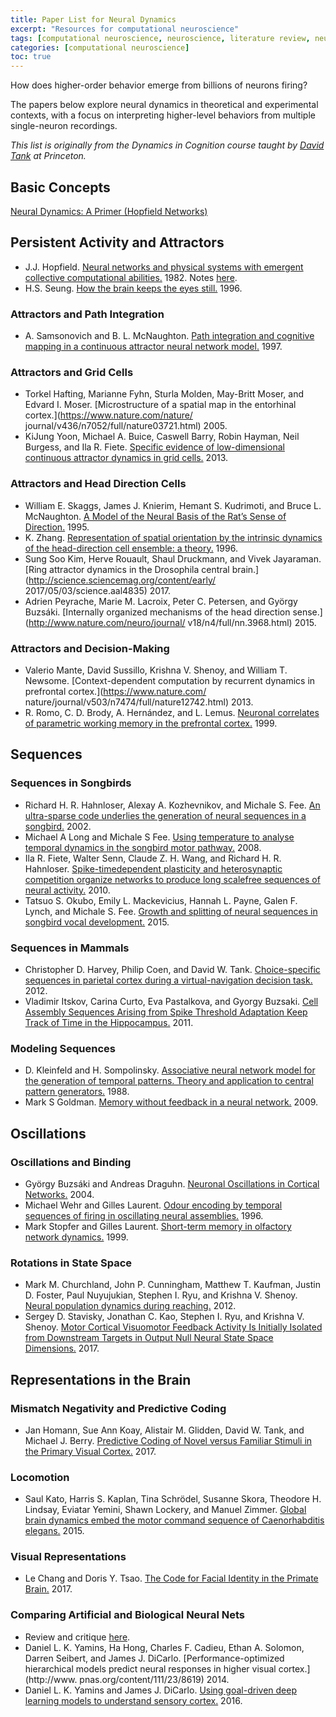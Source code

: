 ```yaml
---
title: Paper List for Neural Dynamics
excerpt: "Resources for computational neuroscience"
tags: [computational neuroscience, neuroscience, literature review, neural dynamics, deep learning]
categories: [computational neuroscience]
toc: true
---
```


How does higher-order behavior emerge from billions of neurons firing? 

The papers below explore neural dynamics in theoretical and experimental contexts, with a focus on interpreting higher-level behaviors from multiple single-neuron recordings.

*This list is originally from the Dynamics in Cognition course taught by [David Tank](https://pni.princeton.edu/faculty/david-tank) at Princeton.*

## Basic Concepts
[Neural Dynamics: A Primer (Hopfield Networks)](/neural-dynamics-primer/)

## Persistent Activity and Attractors
- J.J. Hopfield. [Neural networks and physical systems with emergent collective computational abilities.](http://www.pnas.org/content/79/8/2554) 1982. Notes [here](/neural-dynamics-primer/).
- H.S. Seung. [How the brain keeps the eyes still.](https://www.pnas.org/content/93/23/13339) 1996.

### Attractors and Path Integration
- A. Samsonovich and B. L. McNaughton. [Path integration and cognitive mapping in a continuous attractor neural network model.](https://www.ncbi.nlm.nih.gov/pubmed/9221787) 1997.

### Attractors and Grid Cells
- Torkel Hafting, Marianne Fyhn, Sturla Molden, May-Britt Moser, and Edvard I. Moser. [Microstructure of a spatial map in the entorhinal cortex.](https://www.nature.com/nature/
journal/v436/n7052/full/nature03721.html) 2005.
- KiJung Yoon, Michael A. Buice, Caswell Barry, Robin Hayman, Neil Burgess, and Ila R.
Fiete. [Specific evidence of low-dimensional continuous attractor dynamics in grid cells.](http://www.nature.com/neuro/journal/v16/n8/full/nn.3450.html) 2013.

### Attractors and Head Direction Cells
- William E. Skaggs, James J. Knierim, Hemant S. Kudrimoti, and Bruce L. McNaughton. [A
Model of the Neural Basis of the Rat’s Sense of Direction.](https://www.ncbi.nlm.nih.gov/pubmed/11539168) 1995.
- K. Zhang. [Representation of spatial orientation by the intrinsic dynamics of the head-direction cell ensemble: a theory.](http://www.jneurosci.org/content/16/6/2112) 1996.
- Sung Soo Kim, Herve Rouault, Shaul Druckmann, and Vivek Jayaraman. [Ring attractor dynamics in the Drosophila central brain.](http://science.sciencemag.org/content/early/
2017/05/03/science.aal4835) 2017.
- Adrien Peyrache, Marie M. Lacroix, Peter C. Petersen, and György Buzsáki. [Internally organized mechanisms of the head direction sense.](http://www.nature.com/neuro/journal/
v18/n4/full/nn.3968.html) 2015.

### Attractors and Decision-Making
- Valerio Mante, David Sussillo, Krishna V. Shenoy, and William T. Newsome. [Context-dependent computation by recurrent dynamics in prefrontal cortex.](https://www.nature.com/
nature/journal/v503/n7474/full/nature12742.html) 2013.
- R. Romo, C. D. Brody, A. Hernández, and L. Lemus. [Neuronal correlates of parametric working memory in the prefrontal cortex.](https://www.ncbi.nlm.nih.gov/pubmed/10365959) 1999.

## Sequences

### Sequences in Songbirds
- Richard H. R. Hahnloser, Alexay A. Kozhevnikov, and Michale S. Fee. [An ultra-sparse code underlies the generation of neural sequences in a songbird.](https://www.ncbi.nlm.nih.gov/pubmed/12214232) 2002.
- Michael A Long and Michale S Fee. [Using temperature to analyse temporal dynamics in the songbird motor pathway.](https://www.nature.com/articles/nature07448) 2008.
- Ila R. Fiete, Walter Senn, Claude Z. H. Wang, and Richard H. R. Hahnloser. [Spike-timedependent plasticity and heterosynaptic competition organize networks to produce long scalefree sequences of neural activity.](https://www.ncbi.nlm.nih.gov/pubmed/20188660) 2010.
- Tatsuo S. Okubo, Emily L. Mackevicius, Hannah L. Payne, Galen F. Lynch, and Michale S. Fee. [Growth and splitting of neural sequences in songbird vocal development.](https://www.nature.com/nature/journal/v528/n7582/full/nature15741.html) 2015.

### Sequences in Mammals
- Christopher D. Harvey, Philip Coen, and David W. Tank. [Choice-specific sequences in parietal cortex during a virtual-navigation decision task.](https://www.nature.com/articles/nature10918) 2012.
- Vladimir Itskov, Carina Curto, Eva Pastalkova, and Gyorgy Buzsaki. [Cell Assembly Sequences Arising from Spike Threshold Adaptation Keep Track of Time in the Hippocampus.](http://www.jneurosci.org/content/31/8/2828) 2011.

### Modeling Sequences
- D. Kleinfeld and H. Sompolinsky. [Associative neural network model for the generation of temporal patterns. Theory and application to central pattern generators.](http://www.sciencedirect.com/science/article/pii/S0006349588830418) 1988.
- Mark S Goldman. [Memory without feedback in a neural network.](https://www.ncbi.nlm.nih.gov/pmc/articles/PMC2674525/) 2009.

## Oscillations

### Oscillations and Binding
- György Buzsáki and Andreas Draguhn. [Neuronal Oscillations
in Cortical Networks.](http://science.sciencemag.org/content/304/5679/1926) 2004.
- Michael Wehr and Gilles Laurent. [Odour encoding by temporal sequences of firing in oscillating neural assemblies.](https://www.nature.com/nature/journal/v384/n6605/abs/384162a0.html) 1996.
- Mark Stopfer and Gilles Laurent. [Short-term memory in olfactory network dynamics.](https://www.nature.com/nature/journal/v402/n6762/full/402664a0.html) 1999.

### Rotations in State Space
- Mark M. Churchland, John P. Cunningham, Matthew T. Kaufman, Justin D. Foster, Paul Nuyujukian, Stephen I. Ryu, and Krishna V. Shenoy. [Neural population dynamics during reaching.](https://www.nature.com/nature/journal/v487/n7405/abs/nature11129.html) 2012.
- Sergey D. Stavisky, Jonathan C. Kao, Stephen I. Ryu, and Krishna V. Shenoy. [Motor Cortical Visuomotor Feedback Activity Is Initially Isolated from Downstream Targets in Output Null Neural State Space Dimensions.](http://www.cell.com/neuron/abstract/S0896-6273(17)30461-0) 2017.

## Representations in the Brain

### Mismatch Negativity and Predictive Coding
- Jan Homann, Sue Ann Koay, Alistair M. Glidden, David W. Tank, and Michael J. Berry. [Predictive Coding of Novel versus Familiar Stimuli in the Primary Visual Cortex.](https://www.biorxiv.org/content/early/2017/10/03/197608) 2017.

### Locomotion
- Saul Kato, Harris S. Kaplan, Tina Schrödel, Susanne Skora, Theodore H. Lindsay, Eviatar Yemini, Shawn Lockery, and Manuel Zimmer. [Global brain dynamics embed the motor command sequence of Caenorhabditis elegans.](https://www.ncbi.nlm.nih.gov/pubmed/26478179) 2015. 

### Visual Representations
- Le Chang and Doris Y. Tsao. [The Code for Facial Identity in the Primate Brain.](http://www.cell.com/cell/abstract/S0092-8674(17)30538-X) 2017.

### Comparing Artificial and Biological Neural Nets
- Review and critique [here]().
- Daniel L. K. Yamins, Ha Hong, Charles F. Cadieu, Ethan A. Solomon, Darren Seibert, and James J. DiCarlo. [Performance-optimized hierarchical models predict neural responses in higher visual cortex.](http://www.
pnas.org/content/111/23/8619) 2014.
- Daniel L. K. Yamins and James J. DiCarlo. [Using goal-driven deep learning models to understand sensory cortex.](http://www.nature.com/neuro/journal/v19/n3/full/nn.4244.html?foxtrotcallback=true) 2016.




